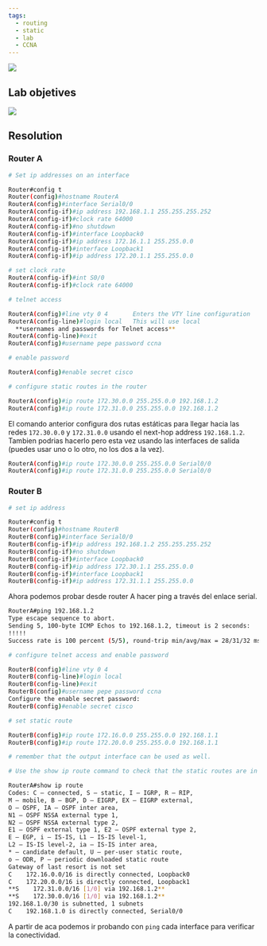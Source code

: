```yaml
---
tags:
  - routing
  - static
  - lab
  - CCNA
---
```



![](13-27-scaled.jpg)

## Lab objetives
![](Screenshot%20from%202024-01-31%2011-30-19.png)

## Resolution

### Router A
``` bash
# Set ip addresses on an interface

Router#config t
Router(config)#hostname RouterA
RouterA(config)#interface Serial0/0
RouterA(config-if)#ip address 192.168.1.1 255.255.255.252
RouterA(config-if)#clock rate 64000
RouterA(config-if)#no shutdown
RouterA(config-if)#interface Loopback0
RouterA(config-if)#ip address 172.16.1.1 255.255.0.0
RouterA(config-if)#interface Loopback1
RouterA(config-if)#ip address 172.20.1.1 255.255.0.0
```

``` bash
# set clock rate
RouterA(config-if)#int S0/0
RouterA(config-if)#clock rate 64000
```

``` bash
# telnet access

RouterA(config)#line vty 0 4       Enters the VTY line configuration
RouterA(config-line)#login local   This will use local
  **usernames and passwords for Telnet access**
RouterA(config-line)#exit 
RouterA(config)#username pepe password ccna
```

``` bash
# enable password 

RouterA(config)#enable secret cisco
```

``` bash
# configure static routes in the router 

RouterA(config)#ip route 172.30.0.0 255.255.0.0 192.168.1.2
RouterA(config)#ip route 172.31.0.0 255.255.0.0 192.168.1.2
```

El comando anterior configura dos rutas estáticas para llegar hacia las redes `172.30.0.0` y `172.31.0.0` usando el next-hop address `192.168.1.2`. Tambien podrias hacerlo pero esta vez usando las interfaces de salida (puedes usar uno o lo otro, no los dos a la vez). 

``` bash
RouterA(config)#ip route 172.30.0.0 255.255.0.0 Serial0/0
RouterA(config)#ip route 172.31.0.0 255.255.0.0 Serial0/0
```

### Router B 
``` bash
# set ip address 

Router#config t
Router(config)#hostname RouterB
RouterB(config)#interface Serial0/0
RouterB(config-if)#ip address 192.168.1.2 255.255.255.252
RouterB(config-if)#no shutdown
RouterB(config-if)#interface Loopback0
RouterB(config-if)#ip address 172.30.1.1 255.255.0.0
RouterB(config-if)#interface Loopback1
RouterB(config-if)#ip address 172.31.1.1 255.255.0.0
```

Ahora podemos probar desde router A hacer ping a través del enlace serial.
``` bash
RouterA#ping 192.168.1.2
Type escape sequence to abort.
Sending 5, 100-byte ICMP Echos to 192.168.1.2, timeout is 2 seconds:
!!!!!
Success rate is 100 percent (5/5), round-trip min/avg/max = 28/31/32 ms
```

``` bash
# configure telnet access and enable password 

RouterB(config)#line vty 0 4
RouterB(config-line)#login local
RouterB(config-line)#exit
RouterB(config)#username pepe password ccna
Configure the enable secret password:
RouterB(config)#enable secret cisco
```

```bash
# set static route 

RouterB(config)#ip route 172.16.0.0 255.255.0.0 192.168.1.1
RouterB(config)#ip route 172.20.0.0 255.255.0.0 192.168.1.1

# remember that the output interface can be used as well.
```

``` bash
# Use the show ip route command to check that the static routes are in the routing table

RouterA#show ip route
Codes: C – connected, S – static, I – IGRP, R – RIP,
M – mobile, B – BGP, D – EIGRP, EX – EIGRP external,
O – OSPF, IA – OSPF inter area,
N1 – OSPF NSSA external type 1,
N2 – OSPF NSSA external type 2,
E1 – OSPF external type 1, E2 – OSPF external type 2,
E – EGP, i – IS-IS, L1 – IS-IS level-1,
L2 – IS-IS level-2, ia – IS-IS inter area,
* – candidate default, U – per-user static route,
o – ODR, P – periodic downloaded static route
Gateway of last resort is not set
C    172.16.0.0/16 is directly connected, Loopback0
C    172.20.0.0/16 is directly connected, Loopback1
**S    172.31.0.0/16 [1/0] via 192.168.1.2**
**S    172.30.0.0/16 [1/0] via 192.168.1.2**
192.168.1.0/30 is subnetted, 1 subnets
C    192.168.1.0 is directly connected, Serial0/0
```

A partir de aca podemos ir probando con `ping` cada interface para verificar la conectividad.